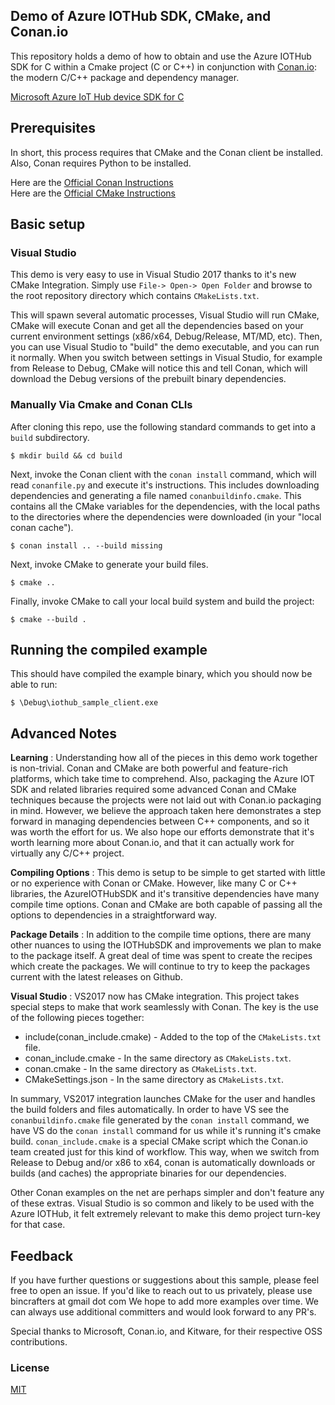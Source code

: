 ## Demo of Azure IOTHub SDK, CMake, and Conan.io
This repository holds a demo of how to obtain and use the Azure IOTHub SDK for C within a Cmake project (C or C++) in conjunction with [Conan.io](https://conan.io): the modern C/C++ package and dependency manager.  

[Microsoft Azure IoT Hub device SDK for C](https://github.com/Azure/azure-iot-sdk-c)

## Prerequisites

In short, this process requires that CMake and the Conan client be installed. Also, Conan requires Python to be installed. 

Here are the [Official Conan Instructions](http://conanio.readthedocs.io/en/latest/installation.html)  
Here are the [Official CMake Instructions](https://cmake.org/install/)

## Basic setup

### Visual Studio
This demo is very easy to use in Visual Studio 2017 thanks to it's new CMake Integration.  Simply use `File-> Open-> Open Folder` and browse to the root repository directory which contains `CMakeLists.txt`. 

This will spawn several automatic processes, Visual Studio will run CMake, CMake will execute Conan and get all the dependencies based on your current environment settings (x86/x64, Debug/Release, MT/MD, etc).  Then, you can use Visual Studio to "build" the demo executable, and you can run it normally.  When you switch between settings in Visual Studio, for example from Release to Debug, CMake will notice this and tell Conan, which will download the Debug versions of the prebuilt binary dependencies.

### Manually Via Cmake and Conan CLIs
After cloning this repo, use the following standard commands to get into a `build` subdirectory.

	$ mkdir build && cd build
	
Next, invoke the Conan client with the `conan install` command, which will read `conanfile.py` and execute it's instructions.  This includes downloading dependencies and generating a file named `conanbuildinfo.cmake`.  This contains all the CMake variables for the dependencies, with the local paths to the directories where the dependencies were downloaded (in your "local conan cache"). 

    $ conan install .. --build missing
	
Next, invoke CMake to generate your build files.

	$ cmake ..
	
Finally, invoke CMake to call your local build system and build the project:

    $ cmake --build .
	
## Running the compiled example

This should have compiled the example binary, which you should now be able to run: 

	$ \Debug\iothub_sample_client.exe

## Advanced Notes

**Learning** : Understanding how all of the pieces in this demo work together is non-trivial.  Conan and CMake are both powerful and feature-rich platforms, which take time to comprehend. Also, packaging the Azure IOT SDK and related libraries required some advanced Conan and CMake techniques because the projects were not laid out with Conan.io packaging in mind.  However, we believe the approach taken here demonstrates a step forward in managing dependencies between C++ components, and so it was worth the effort for us.  We also hope our efforts demonstrate that it's worth learning more about Conan.io, and that it can actually work for virtually any C/C++ project. 

**Compiling Options** : This demo is setup to be simple to get started with little or no experience with Conan or CMake.  However, like many C or C++ libraries, the AzureIOTHubSDK and it's transitive dependencies have many compile time options. Conan and CMake are both capable of passing all the options to dependencies in a straightforward way.

**Package Details** : In addition to the compile time options, there are many other nuances to using the IOTHubSDK and improvements we plan to make to the package itself.  A great deal of time was spent to create the recipes which create the packages.  We will continue to try to keep the packages current with the latest releases on Github. 

**Visual Studio** : VS2017 now has CMake integration.  This project takes special steps to make that work seamlessly with Conan. The key is the use of the following pieces together:
* include(conan_include.cmake) - Added to the top of the `CMakeLists.txt` file. 
* conan_include.cmake - In the same directory as `CMakeLists.txt`.
* conan.cmake - In the same directory as `CMakeLists.txt`.
* CMakeSettings.json - In the same directory as `CMakeLists.txt`.

In summary, VS2017 integration launches CMake for the user and handles the build folders and files automatically.  In order to have VS see the `conanbuildinfo.cmake` file generated by the `conan install` command, we have VS do the `conan install` command for us while it's running it's cmake build.  `conan_include.cmake` is a special CMake script which the Conan.io team created just for this kind of workflow.  This way, when we switch from Release to Debug and/or x86 to x64, conan is automatically downloads or builds (and caches) the appropriate binaries for our dependencies. 

Other Conan examples on the net are perhaps simpler and don't feature any of these extras.  Visual Studio is so common and likely to be used with the Azure IOTHub, it felt extremely relevant to make this demo project turn-key for that case. 

## Feedback

If you have further questions or suggestions about this sample, please feel free to open an issue.  If you'd like to reach out to us privately, please use bincrafters at gmail dot com We hope to add more examples over time. We can always use additional committers and would look forward to any PR's. 

Special thanks to Microsoft, Conan.io, and Kitware, for their respective OSS contributions. 
	
### License
[MIT](LICENSE)
